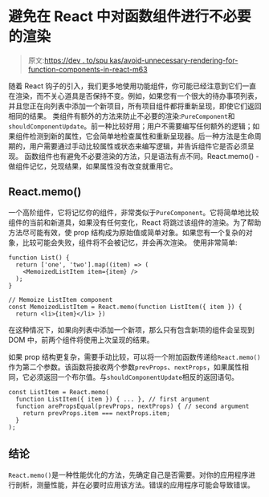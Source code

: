 # 避免在 React 中对函数组件进行不必要的渲染

> 原文:[https://dev . to/spu kas/avoid-unnecessary-rendering-for-function-components-in-react-m63](https://dev.to/spukas/avoid-unnecessary-rendering-for-function-components-in-react-m63)

随着 React 钩子的引入，我们更多地使用功能组件，你可能已经注意到它们一直在渲染，而不关心道具是否保持不变。例如，如果您有一个很大的待办事项列表，并且您正在向列表中添加一个新项目，所有项目组件都将重新呈现，即使它们返回相同的结果。
类组件有额外的方法来防止不必要的渲染:`PureComponent`和`shouldComponentUpdate`。前一种比较好用；用户不需要编写任何额外的逻辑；如果组件检测到新的属性，它会简单地检查属性和重新呈现器。后一种方法是生命周期的，用户需要通过手动比较属性或状态来编写逻辑，并告诉组件它是否必须呈现。
函数组件也有避免不必要渲染的方法，只是语法有点不同。React.memo() -做组件记忆，兑现结果，如果属性没有改变就重用它。

## [](#reactmemo)React.memo()

一个高阶组件，它将记忆你的组件，非常类似于`PureComponent`。它将简单地比较组件的当前和新道具，如果没有任何变化，React 将跳过该组件的渲染。为了帮助方法尽可能有效，使 prop 结构成为原始值或简单对象。如果您有一个复杂的对象，比较可能会失败，组件将不会被记忆，并会再次渲染。
使用非常简单:

```
function List() {
  return ['one', 'two'].map((item) => (
    <MemoizedListItem item={item} />
  );
}

// Memoize ListItem component
const MemoizedListItem = React.memo(function ListItem({ item }) {
  return <li>{item}</li> }) 
```

在这种情况下，如果向列表中添加一个新项，那么只有包含新项的组件会呈现到 DOM 中，前两个组件将使用上次呈现的结果。

如果 prop 结构更复杂，需要手动比较，可以将一个附加函数传递给`React.memo()`作为第二个参数。该函数将接收两个参数`prevProps`、`nextProps`，如果属性相同，它必须返回一个布尔值。与`shouldComponentUpdate`相反的返回语句。

```
const ListItem = React.memo(
  function ListItem({ item }) { ... }, // first argument
  function arePropsEqual(prevProps, nextProps) { // second argument
    return prevProps.item === nextProps.item;
  }
); 
```

## [](#conclusion)结论

`React.memo()`是一种性能优化的方法，先确定自己是否需要。对你的应用程序进行剖析，测量性能，并在必要时应用该方法。错误的应用程序可能会导致错误。